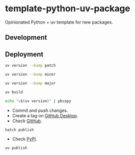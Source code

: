 # template-python-uv-package

Opinionated Python + uv template for new packages.

## Development

## Deployment

```bash
uv version --bump patch
```

```bash
uv version --bump minor
```

```bash
uv version --bump major
```

```bash
uv build
```

```bash
echo "v$(uv version)" | pbcopy
```

- Commit and push changes.
- Create a tag on [GitHub Desktop](https://github.blog/2020-05-12-create-and-push-tags-in-the-latest-github-desktop-2-5-release/).
- Check [GitHub](https://github.com/joaopalmeiro/template-python-uv-package/tags).

```bash
hatch publish
```

- Check [PyPI](https://pypi.org/project/template-python-uv-package/).

```bash
uv publish
```
